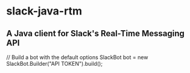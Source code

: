 # slack-java-rtm
## A Java client for Slack's Real-Time Messaging API


  // Build a bot with the default options
  SlackBot bot = new SlackBot.Builder("API TOKEN").build();

